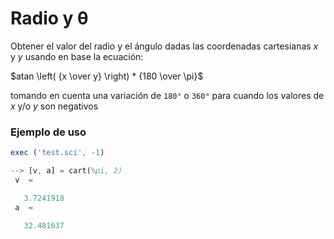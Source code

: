 # Radio y θ

Obtener el valor del radio y el ángulo dadas las coordenadas cartesianas $x$ y $y$ usando en base la ecuación:

$atan \left( {x \over y} \right) * {180 \over \pi}$

tomando en cuenta una variación de ```180°``` o ```360°``` para cuando los valores de $x$ y/o $y$ son negativos

### Ejemplo de uso
```Octave
exec ('test.sci', -1)

--> [v, a] = cart(%pi, 2)
 v  =

   3.7241918
 a  =

   32.481637
```

